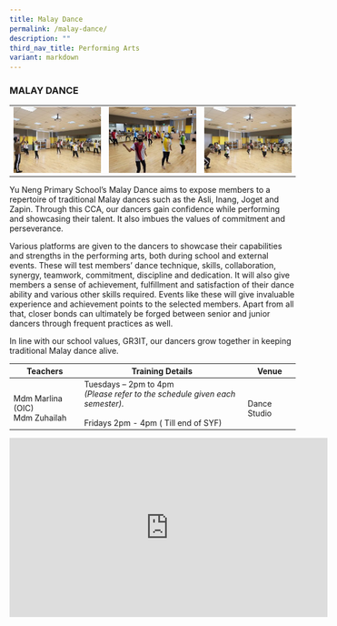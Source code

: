 ```yaml
---
title: Malay Dance
permalink: /malay-dance/
description: ""
third_nav_title: Performing Arts
variant: markdown
---
```

### MALAY DANCE 

<table>
	<tbody><tr>
		<td><img src="/images/MalayDance-1.jpeg"></td>
		<td><img src="/images/MalayDance-2.jpeg"></td>
		<td><img src="/images/MalayDance-3.jpeg"></td>
	</tr>
</tbody></table>

Yu Neng Primary School’s Malay Dance aims to expose members to a repertoire of traditional Malay dances such as the Asli, Inang, Joget and Zapin. Through this CCA, our dancers gain confidence while performing and showcasing their talent. It also imbues the values of commitment and perseverance.

Various platforms are given to the dancers to showcase their capabilities and strengths in the performing arts, both during school and external events.&nbsp;These will test members’ dance technique, skills, collaboration, synergy, teamwork, commitment, discipline and dedication. It will also give members a sense of achievement, fulfillment and satisfaction of their dance ability and various other skills required. Events like these will give invaluable experience and achievement points to the selected members. Apart from all that, closer bonds can ultimately be forged between senior and junior dancers through frequent practices as well.

In line with our school values, GR3IT, our dancers grow together in&nbsp;keeping traditional Malay dance alive.

| Teachers | Training Details | Venue |
| --- | --- | --- |
| <br>Mdm Marlina (OIC) <br>Mdm Zuhailah | Tuesdays – 2pm to 4pm<br>*(Please refer to the schedule given each semester).*<br><br>Fridays 2pm - 4pm (&nbsp;Till end of SYF) | <br>Dance Studio |

<iframe allowfullscreen="" allow="accelerometer; autoplay; clipboard-write; encrypted-media; gyroscope; picture-in-picture; web-share" frameborder="0" title="YouTube video player" src="https://www.youtube.com/embed/y3Q0yDV-JWE?si=-uqw3BfWZ17Qerul" height="315" width="560"></iframe>